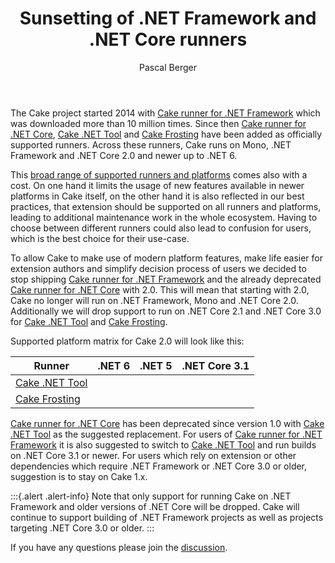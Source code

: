 ﻿---
title: Sunsetting of .NET Framework and .NET Core runners
category: Announcement
author: Pascal Berger
---

The Cake project started 2014 with [Cake runner for .NET Framework] which was downloaded more than 10 million times.
Since then [Cake runner for .NET Core], [Cake .NET Tool] and [Cake Frosting] have been added as officially supported runners.
Across these runners, Cake runs on Mono, .NET Framework and .NET Core 2.0 and newer up to .NET 6.

This [broad range of supported runners and platforms] comes also with a cost.
On one hand it limits the usage of new features available in newer platforms in Cake itself,
on the other hand it is also  reflected in our best practices, that extension should be supported on all runners and platforms,
leading to additional maintenance work in the whole ecosystem.
Having to choose between different runners could also lead to confusion for users, which is the best choice for their use-case.

To allow Cake to make use of modern platform features, make life easier for extension authors and simplify decision process of users
we decided to stop shipping [Cake runner for .NET Framework] and the already deprecated [Cake runner for .NET Core] with 2.0.
This will mean that starting with 2.0, Cake no longer will run on .NET Framework, Mono and .NET Core 2.0.
Additionally we will drop support to run on .NET Core 2.1 and .NET Core 3.0 for [Cake .NET Tool] and [Cake Frosting].

Supported platform matrix for Cake 2.0 will look like this:

| Runner                           | .NET 6 | .NET 5 | .NET Core 3.1 |
|----------------------------------|--------|--------|---------------|
| [Cake .NET Tool]                 | <i class="fa fa-check" style="color:green"></i> | <i class="fa fa-check" style="color:green"></i> | <i class="fa fa-check" style="color:green"></i> |
| [Cake Frosting]                  | <i class="fa fa-check" style="color:green"></i> | <i class="fa fa-check" style="color:green"></i> | <i class="fa fa-check" style="color:green"></i> |

[Cake runner for .NET Core] has been deprecated since version 1.0 with [Cake .NET Tool] as the suggested replacement.
For users of [Cake runner for .NET Framework] it is also suggested to switch to [Cake .NET Tool] and run builds on .NET Core 3.1 or newer.
For users which rely on extension or other dependencies which require .NET Framework or .NET Core 3.0 or older, suggestion is to stay on Cake 1.x.

:::{.alert .alert-info}
Note that only support for running Cake on .NET Framework and older versions of .NET Core will be dropped.
Cake will continue to support building of .NET Framework projects as well as projects targeting .NET Core 3.0 or older.
:::

If you have any questions please join the [discussion].

[Cake runner for .NET Framework]: https://www.nuget.org/packages/Cake/
[Cake runner for .NET Core]: https://www.nuget.org/packages/Cake.CoreCLR/
[Cake .NET Tool]: https://www.nuget.org/packages/Cake.Tool/
[Cake Frosting]: https://www.nuget.org/packages/Cake.Frosting/
[broad range of supported runners and platforms]: /docs/running-builds/runners/
[discussion]: https://github.com/cake-build/cake/discussions/???
